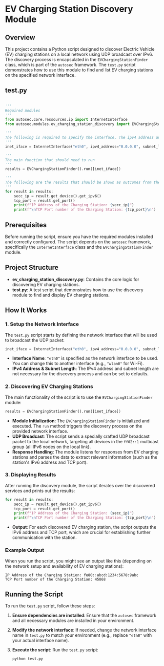 # EV Charging Station Discovery Module

## Overview

This project contains a Python script designed to discover Electric Vehicle (EV) charging stations on a local network using UDP broadcast over IPv6. The discovery process is encapsulated in the `EVChargingStationFinder` class, which is part of the `autosec` framework. The `test.py` script demonstrates how to use this module to find and list EV charging stations on the specified network interface.

## test.py

```python

'''
Required modules 
'''
from autosec.core.ressources.ip import InternetInterface
from autosec.modules.ev_charging_station_discovery import EVChargingStationFinder

'''
The following is required to specify the interface, The ipv4 address and the subnet length are not required. 
'''
inet_iface = InternetInterface("eth0", ipv4_address="0.0.0.0", subnet_length=20)

'''
The main function that should need to run
'''
results = EVChargingStationFinder().run([inet_iface])

'''
The following are the results that should be shown as outcomes from the ev_charging_station_discovery.py script 
'''
for result in results:
    secc_ip = result.get_device().get_ipv6()
    tcp_port = result.get_port()
    print(f"IP Address of the Charging Station: {secc_ip}")
    print(f"\nTCP Port number of the Charging Station: {tcp_port}\n")

```

## Prerequisites

Before running the script, ensure you have the required modules installed and correctly configured. The script depends on the `autosec` framework, specifically the `InternetInterface` class and the `EVChargingStationFinder` module.

## Project Structure

- **ev_charging_station_discovery.py**: Contains the core logic for discovering EV charging stations.
- **test.py**: A test script that demonstrates how to use the discovery module to find and display EV charging stations.

## How It Works

### 1. Setup the Network Interface

The `test.py` script starts by defining the network interface that will be used to broadcast the UDP packet:

```python
inet_iface = InternetInterface("eth0", ipv4_address="0.0.0.0", subnet_length=20)
```

- **Interface Name**: `"eth0"` is specified as the network interface to be used. You can change this to another interface (e.g., `"wlan0"` for Wi-Fi).
- **IPv4 Address & Subnet Length**: The IPv4 address and subnet length are not necessary for the discovery process and can be set to defaults.

### 2. Discovering EV Charging Stations

The main functionality of the script is to use the `EVChargingStationFinder` module:

```python
results = EVChargingStationFinder().run([inet_iface])
```

- **Module Initialization**: The `EVChargingStationFinder` is initialized and executed. The `run` method triggers the discovery process on the provided network interface.
- **UDP Broadcast**: The script sends a specially crafted UDP broadcast packet to the local network, targeting all devices in the `ff02::1` multicast group (all IPv6 nodes on the local link).
- **Response Handling**: The module listens for responses from EV charging stations and parses the data to extract relevant information (such as the station's IPv6 address and TCP port).

### 3. Displaying Results

After running the discovery module, the script iterates over the discovered services and prints out the results:

```python
for result in results:
    secc_ip = result.get_device().get_ipv6()
    tcp_port = result.get_port()
    print(f"IP Address of the Charging Station: {secc_ip}")
    print(f"\nTCP Port number of the Charging Station: {tcp_port}\n")
```

- **Output**: For each discovered EV charging station, the script outputs the IPv6 address and TCP port, which are crucial for establishing further communication with the station.

### Example Output

When you run the script, you might see an output like this (depending on the network setup and availability of EV charging stations):

```
IP Address of the Charging Station: fe80::abcd:1234:5678:9abc
TCP Port number of the Charging Station: 45868
```

## Running the Script

To run the `test.py` script, follow these steps:

1. **Ensure dependencies are installed**: Ensure that the `autosec` framework and all necessary modules are installed in your environment.
   
2. **Modify the network interface**: If needed, change the network interface name in `test.py` to match your environment (e.g., replace `"eth0"` with your actual interface name).

3. **Execute the script**: Run the `test.py` script:

   ```bash
   python test.py
   ```
